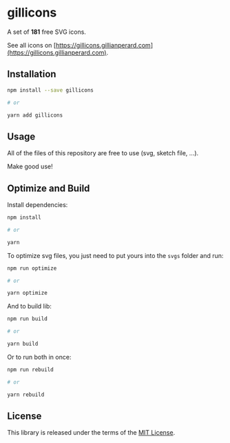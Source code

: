 # gillicons

A set of **181** free SVG icons.

See all icons on [https://gillicons.gillianperard.com](https://gillicons.gillianperard.com).

## Installation

```sh
npm install --save gillicons

# or

yarn add gillicons
```

## Usage

All of the files of this repository are free to use (svg, sketch file, ...).

Make good use!

## Optimize and Build

Install dependencies:

```sh
npm install

# or

yarn
```

To optimize svg files, you just need to put yours into the `svgs` folder and run:

```sh
npm run optimize

# or

yarn optimize
```

And to build lib:

```sh
npm run build

# or

yarn build
```

Or to run both in once:

```sh
npm run rebuild

# or

yarn rebuild
```

## License

This library is released under the terms of the [MIT License](./LICENSE).
